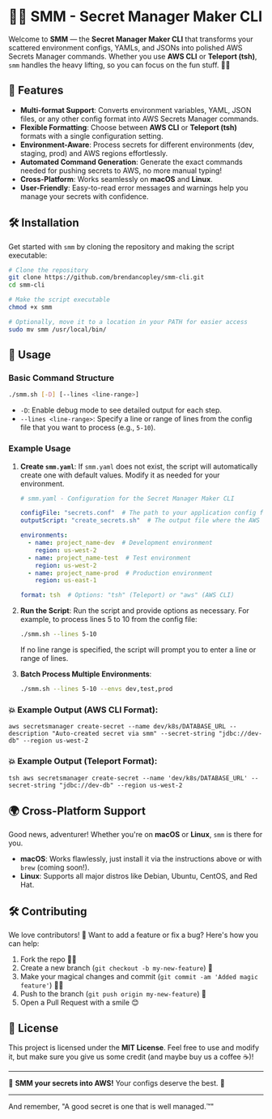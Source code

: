 # 🧙‍♂️ SMM - Secret Manager Maker CLI

Welcome to **SMM** — the **Secret Manager Maker CLI** that transforms your scattered environment configs, YAMLs, and JSONs into polished AWS Secrets Manager commands. Whether you use **AWS CLI** or **Teleport (tsh)**, `smm` handles the heavy lifting, so you can focus on the fun stuff. 🎩✨

## 🚀 Features

- **Multi-format Support**: Converts environment variables, YAML, JSON files, or any other config format into AWS Secrets Manager commands.
- **Flexible Formatting**: Choose between **AWS CLI** or **Teleport (tsh)** formats with a single configuration setting.
- **Environment-Aware**: Process secrets for different environments (dev, staging, prod) and AWS regions effortlessly.
- **Automated Command Generation**: Generate the exact commands needed for pushing secrets to AWS, no more manual typing!
- **Cross-Platform**: Works seamlessly on **macOS** and **Linux**.
- **User-Friendly**: Easy-to-read error messages and warnings help you manage your secrets with confidence.

## 🛠 Installation

Get started with `smm` by cloning the repository and making the script executable:

```bash
# Clone the repository
git clone https://github.com/brendancopley/smm-cli.git
cd smm-cli

# Make the script executable
chmod +x smm

# Optionally, move it to a location in your PATH for easier access
sudo mv smm /usr/local/bin/
```

## 📖 Usage

### Basic Command Structure

```bash
./smm.sh [-D] [--lines <line-range>]
```

- `-D`: Enable debug mode to see detailed output for each step.
- `--lines <line-range>`: Specify a line or range of lines from the config file that you want to process (e.g., `5-10`).

### Example Usage

1. **Create `smm.yaml`**: If `smm.yaml` does not exist, the script will automatically create one with default values. Modify it as needed for your environment.

   ```yaml
   # smm.yaml - Configuration for the Secret Manager Maker CLI

   configFile: "secrets.conf"  # The path to your application config file
   outputScript: "create_secrets.sh"  # The output file where the AWS CLI/Teleport commands will be written

   environments:
     - name: project_name-dev  # Development environment
       region: us-west-2
     - name: project_name-test  # Test environment
       region: us-west-2
     - name: project_name-prod  # Production environment
       region: us-east-1

   format: tsh  # Options: "tsh" (Teleport) or "aws" (AWS CLI)
   ```

2. **Run the Script**: Run the script and provide options as necessary. For example, to process lines 5 to 10 from the config file:

   ```bash
   ./smm.sh --lines 5-10
   ```

   If no line range is specified, the script will prompt you to enter a line or range of lines.

3. **Batch Process Multiple Environments**:

   ```bash
   ./smm.sh --lines 5-10 --envs dev,test,prod
   ```

### 💥 Example Output (AWS CLI Format):

```
aws secretsmanager create-secret --name dev/k8s/DATABASE_URL --description "Auto-created secret via smm" --secret-string "jdbc://dev-db" --region us-west-2
```

### 💥 Example Output (Teleport Format):

```
tsh aws secretsmanager create-secret --name 'dev/k8s/DATABASE_URL' --secret-string "jdbc://dev-db" --region us-west-2
```

## 🌍 Cross-Platform Support

Good news, adventurer! Whether you're on **macOS** or **Linux**, `smm` is there for you.

- **macOS**: Works flawlessly, just install it via the instructions above or with `brew` (coming soon!).
- **Linux**: Supports all major distros like Debian, Ubuntu, CentOS, and Red Hat.

## 🛠 Contributing

We love contributors! 💖 Want to add a feature or fix a bug? Here's how you can help:

1. Fork the repo 🏴‍☠️
2. Create a new branch (`git checkout -b my-new-feature`) 🌿
3. Make your magical changes and commit (`git commit -am 'Added magic feature'`) 🧙‍♂️
4. Push to the branch (`git push origin my-new-feature`) 🚀
5. Open a Pull Request with a smile 😊

## 📝 License

This project is licensed under the **MIT License**. Feel free to use and modify it, but make sure you give us some credit (and maybe buy us a coffee ☕)!

---

🎩 **SMM your secrets into AWS!** Your configs deserve the best. 💼

---

And remember, "A good secret is one that is well managed.™"

